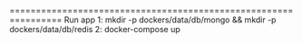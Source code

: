 ================================================================
Run app
1: mkdir -p dockers/data/db/mongo && mkdir -p dockers/data/db/redis
2: docker-compose up